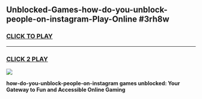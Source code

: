 
## Unblocked-Games-how-do-you-unblock-people-on-instagram-Play-Online #3rh8w
<h3>
<a href="https://news.freeplayer.one?title=how-do-you-unblock-people-on-instagram&ref=3">CLICK TO PLAY</a></h3>
<hr>

<h3>
<a href="https://news.freeplayer.one?title=how-do-you-unblock-people-on-instagram&ref=3">CLICK 2 PLAY</a>
  
</h3>

<a href="https://news.freeplayer.one?title=how-do-you-unblock-people-on-instagram&ref=3"><img src="https://clearcache.store/games.png"></a>


**how-do-you-unblock-people-on-instagram games unblocked: Your Gateway to Fun and Accessible Online Gaming**
